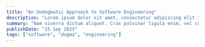```yaml
---
title: "An Undogmatic Approach to Software Engineering"
description: "Lorem ipsum dolor sit amet, consectetur adipiscing elit."
summary: "Nam viverra dictum aliquet. Cras pulvinar ligula enim, vel consectetur arcu fringilla sit amet. Cras vitae euismod massa. Donec et gravida elit. Nulla facilisi. Fusce convallis sodales magna at consectetur. Aliquam faucibus lacus felis, et condimentum mi elementum vitae. Nulla aliquet metus quis nunc ultricies dictum."
publishDate: "15 Sep 2023"
tags: ["software", "dogma", "engineering"]
---
```





